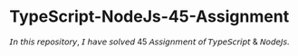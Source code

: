 # TypeScript-NodeJs-45-Assignment
𝘐𝘯 𝘵𝘩𝘪𝘴 𝘳𝘦𝘱𝘰𝘴𝘪𝘵𝘰𝘳𝘺, 𝘐 𝘩𝘢𝘷𝘦 𝘴𝘰𝘭𝘷𝘦𝘥 45 𝘈𝘴𝘴𝘪𝘨𝘯𝘮𝘦𝘯𝘵 𝘰𝘧 𝘛𝘺𝘱𝘦𝘚𝘤𝘳𝘪𝘱𝘵 & 𝘕𝘰𝘥𝘦𝘑𝘴.
